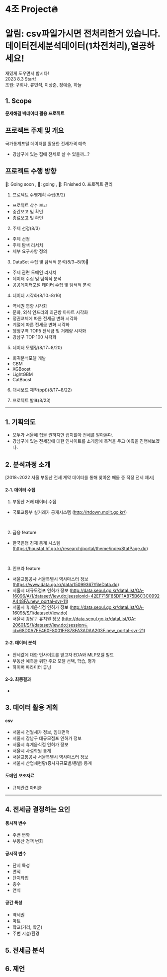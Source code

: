 # 4조 Project🔥
# 알림: csv파일가시면 전처리한거 있습니다. <br> 데이터전세분석데이터(1차전처리),열공하세요!
재밌게 도우면서 합시다! <br>
2023 8.3 Start! <br>
조원: 구희나, 류민석, 이상준, 정예슬, 하늘

## 1. Scope
**문제해결 빅데이터 활용 프로젝트**

## 프로젝트 주제 및 개요
국가통계포털 데이터를 활용한 전세가격 예측
- 강남구에 있는 집에 전세로 살 수 있을까...?

## 프로젝트 수행 방향
🦩: Going soon , 🦌: going , 🦄: Finished
0. 프로젝트 관리
1. 프로젝트 수행계획 수립(8/2)
- 프로젝트 착수 보고
- 중간보고 및 확인
- 종료보고 및 확인

2. 주제 선정(8/3)
 - 주제 선정
 - 주제 탐색 리서치
 - 세부 요구사항 정의
   
3. DataSet 수집 및 탐색적 분석(8/3~8/9)🦩
 - 주제 관련 도메인 리서치
 - 데이터 수집 및 탐색적 분석
 - 공공데이터포털 데이터 수집 및 탐색적 분석
   
4. 데이터 시각화(8/10~8/16)
  - 역세권 영향 시각화
  - 문화, 외식 인프라의 최근방 아파트 시각화
  - 정권교체에 따른 전세금 변화 시각화
  - 계절에 따른 전세금 변화 시각화
  - 헹정구역 TOP5 전세금 및 거래량 시각화
  - 강남구 TOP 100 시각화
    
5. 데이터 모델링(8/17~8/20)
  - 회귀분석모델 개발
  - GBM
  - XGBoost
  - LightGBM
  - CatBoost
    
6. 대시보드 제작(ppt)(8/17~8/22)

7. 프로젝트 발표(8/23)
   
---
## 1. 기획의도
- 모두가 서울에 집을 원하지만 쉽지않아 전세를 알아본다.
- 강남구에 있는 전세값에 대한 인사이트를 소개함에 목적을 두고 예측을 진행해보겠다.
## 2. 분석과정 소개
[2018~2022 서울 부동산 전세 계약 데이터를 통해 찾아온 매물 중 적정 전세 제시]
   
#### 2-1. 데이터 수집 
1. 부동산 거래 데이터 수집
- 국토교통부 실거래가 공개시스템 (http://rtdown.molit.go.kr/)
<br>

2. 금융 feature
- 한국은행 경제 통계 시스템 (https://houstat.hf.go.kr/research/portal/theme/indexStatPage.do)
<br>

3. 인프라 feature
- 서울교통공사 서울특별시 역사마스터 정보(https://www.data.go.kr/data/15099367/fileData.do)
- 서울시 대규모점포 인허가 정보 (http://data.seoul.go.kr/dataList/OA-16096/A/1/datasetView.do;jsessionid=42EF715F85DF1A875B6C3C0992A448FA.new_portal-svr-11)
- 서울시 휴게음식점 인허가 정보 (http://data.seoul.go.kr/dataList/OA-16095/S/1/datasetView.do)
- 서울시 강남구 유치원 정보 (http://data.seoul.go.kr/dataList/OA-20601/S/1/datasetView.do;jsessionㅌid=68D0A7FE460F8001FF878FA3ADAA203F.new_portal-svr-21)

#### 2-2. 데이터 분석
- 전세값에 대한 인사이트를 얻고자 EDA와 MLP모델 빌드
- 부동산 예측을 위한 주요 모델 선택, 학습, 평가
- 하이퍼 파라미터 튜닝

#### 2-3. 최종결과
- 

## 3. 데이터 활용 계획
#### csv
- 서울시 전월세가 정보, 임대면적
- 서울시 강남구 대규모점포 인허가 정보
- 서울시 휴게음식점 인허가 정보
- 서울시 사설학원 통계
- 서울교통공사 서울특별시 역사마스터 정보
- 서울시 산업체현황(종사자규모별/동별) 통계
  
#### 도메인 보조자료
- 규제관련 아티클
  
---

## 4. 전세금 결정하는 요인
#### 통시적 변수
- 주변 변화
- 부동산 정책 변화

#### 공시적 변수
- 단지 특성
- 면적
- 단지타입
- 층수
- 연식

#### 공간 특성
- 역세권
- 마트
- 학교(거리, 학군)
- 주변 시설/환경

## 5. 전세금 분석
 
## 6. 제언
     
